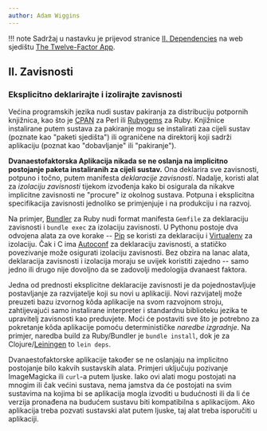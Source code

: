```yaml
---
author: Adam Wiggins
---
```


!!! note
    Sadržaj u nastavku je prijevod stranice [II. Dependencies](https://12factor.net/dependencies) na web sjedištu [The Twelve-Factor App](https://12factor.net/).

## II. Zavisnosti
### Eksplicitno deklarirajte i izolirajte zavisnosti

Većina programskih jezika nudi sustav pakiranja za distribuciju potpornih knjižnica, kao što je [CPAN](https://www.cpan.org/) za Perl ili [Rubygems](https://rubygems.org/) za Ruby. Knjižnice instalirane putem sustava za pakiranje mogu se instalirati zaa cijeli sustav (poznate kao "paketi sjedišta") ili ograničene na direktorij koji sadrži aplikaciju (poznat kao "dobavljanje" ili "pakiranje").

**Dvanaestofaktorska Aplikacija nikada se ne oslanja na implicitno postojanje paketa instaliranih za cijeli sustav.** Ona deklarira sve zavisnosti, potpuno i točno, putem manifesta *deklaracije zavisnosti*. Nadalje, koristi alat za *izolaciju zavisnosti* tijekom izvođenja kako bi osigurala da nikakve implicitne zavisnosti ne "procure" iz okolnog sustava. Potpuna i eksplicitna specifikacija zavisnosti jednoliko se primjenjuje i na produkciju i na razvoj.

Na primjer, [Bundler](https://bundler.io/) za Ruby nudi format manifesta `Gemfile` za deklaraciju zavisnosti i `bundle exec` za izolaciju zavisnosti. U Pythonu postoje dva odvojena alata za ove korake -- [Pip](https://pip.pypa.io/) se koristi za deklaraciju i [Virtualenv](https://virtualenv.pypa.io/) za izolaciju. Čak i C ima [Autoconf](https://www.gnu.org/software/autoconf/) za deklaraciju zavisnosti, a statičko povezivanje može osigurati izolaciju zavisnosti. Bez obzira na lanac alata, deklaracija zavisnosti i izolacija moraju se uvijek koristiti zajedno -- samo jedno ili drugo nije dovoljno da se zadovolji medologija dvanaest faktora.

Jedna od prednosti eksplicitne deklaracije zavisnosti je da pojednostavljuje postavljanje za razvijatelje koji su novi u aplikaciji. Novi razvijatelj može preuzeti bazu izvornog kôda aplikacije na svom razvojnom stroju, zahtijevajući samo instalirane interpreter i standardnu biblioteku jezika te upravitelj zavisnosti kao preduvjete. Moći će postaviti sve što je potrebno za pokretanje kôda aplikacije pomoću determinističke *naredbe izgradnje*. Na primjer, naredba build za Ruby/Bundler je `bundle install`, dok je za Clojure/[Leiningen](https://github.com/technomancy/leiningen#readme) to `lein deps`.

Dvanaestofaktorske aplikacije također se ne oslanjaju na implicitno postojanje bilo kakvih sustavskih alata. Primjeri uključuju pozivanje ImageMagicka ili `curl`-a putem ljuske. Iako ovi alati mogu postojati na mnogim ili čak većini sustava, nema jamstva da će postojati na svim sustavima na kojima bi se aplikacija mogla izvoditi u budućnosti ili da li će verzija pronađena na budućem sustavu biti kompatibilna s aplikacijom. Ako aplikacija treba pozvati sustavski alat putem ljuske, taj alat treba isporučiti u aplikaciji.
